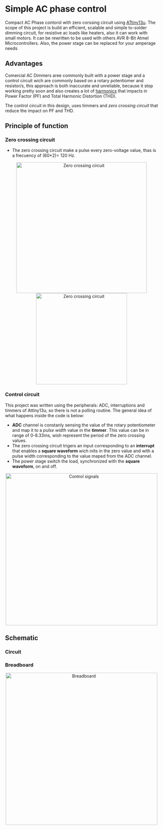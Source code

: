 
# Simple AC phase control

Compact AC Phase contorol with zero corssing circuit using [ATtiny13u](https://ww1.microchip.com/downloads/en/devicedoc/doc2535.pdf).
The scope of this project is build an efficient, scalable and simple to-solder dimming circuit, for resistive ac loads like heaters, also it can work with small motors.
It can be rewritten to be used with others AVR 8-Bit Atmel Microcontrollers. Also, the power stage can be replaced for your amperage needs  


## Advantages 
Comercial AC Dimmers aree commonly built with a power stage and a control circuit wich are commonly
based on a rotary potentiomer and resistor/s, this approach is both inaccurate and unreliable, because it stop working pretty soon and also creates a lot of [harmonics](https://www.electronics-tutorials.ws/accircuits/harmonics.html) that impacts in Power Factor (PF) and Total Harmonic Distortion (THD).

The control circuit in this design, uses timmers and _zero crossing circuit_ that reduce the impact on PF and THD.

## Principle of function 

### Zero crossing circuit 
- The zero crossing circuit make a pulse every zero-voltage value, thas is a frecuency of (60*2)= 120 Hz. 

<p align="center">
	<img alt="Zero crossing circuit" width="430" src="https://user-images.githubusercontent.com/22565959/213883584-a254b72b-0fbb-4e92-a54c-57aa0edd1ea1.png">
	<img alt="Zero crossing circuit" width="300" src="https://user-images.githubusercontent.com/22565959/213883593-dad12f7b-1464-446e-ac99-6e66b3f474ec.png">
</p>

### Control circuit
This project was written using the peripherals: ADC, interruptions and timmers of Attiny13u, so there is not a polling routine. 
The general idea of what happens inside the code is below:

- **ADC** channel is constanly sensing the value of the rotary potentiometer and map it to a _pulse width_ value in the **timmer**. This value can be in range of 0-8.33ms, wish represent the period of the zero crossing values.
- The zero crossing circuit trigers an input corresponding to an **interrupt** that enables a **square waveform** wich inits in the zero value and with a pulse width corresponding to the value maped from the ADC channel. 
- The power stage switch the load, synchronized with the **square waveform**, on and off. 

<p align="center">
	<img alt="Control signals" width="500" src="https://user-images.githubusercontent.com/22565959/213885312-7970b64f-5aaa-4afe-a145-01eb5e3af3bd.png">
</p>

## Schematic
### Circuit 


### Breadboard
<p align="center">
	<img alt="Breadboard" width="500" src="https://user-images.githubusercontent.com/22565959/213962371-aab461fb-0b41-4ed1-b052-d9c24785229b.png">
</p>
